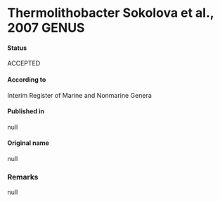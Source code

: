 # Thermolithobacter Sokolova et al., 2007 GENUS

#### Status
ACCEPTED

#### According to
Interim Register of Marine and Nonmarine Genera

#### Published in
null

#### Original name
null

### Remarks
null